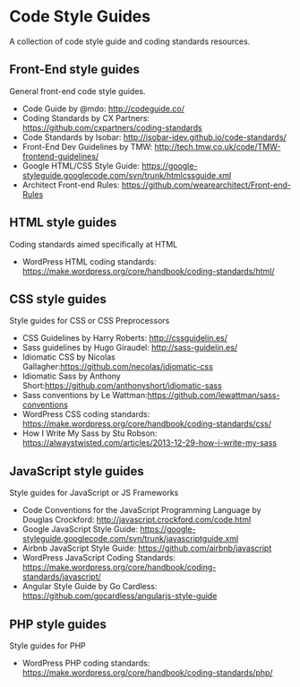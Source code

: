 # Code Style Guides
A collection of code style guide and coding standards resources.

## Front-End style guides

General front-end code style guides.

- Code Guide by @mdo: http://codeguide.co/
- Coding Standards by CX Partners: https://github.com/cxpartners/coding-standards
- Code Standards by Isobar: http://isobar-idev.github.io/code-standards/
- Front-End Dev Guidelines by TMW: http://tech.tmw.co.uk/code/TMW-frontend-guidelines/
- Google HTML/CSS Style Guide: https://google-styleguide.googlecode.com/svn/trunk/htmlcssguide.xml
- Architect Front-end Rules: https://github.com/wearearchitect/Front-end-Rules

## HTML style guides

Coding standards aimed specifically at HTML

- WordPress HTML coding standards: https://make.wordpress.org/core/handbook/coding-standards/html/

## CSS style guides

Style guides for CSS or CSS Preprocessors

- CSS Guidelines by Harry Roberts: http://cssguidelin.es/
- Sass guidelines by Hugo Giraudel: http://sass-guidelin.es/
- Idiomatic CSS by Nicolas Gallagher:https://github.com/necolas/idiomatic-css
- Idiomatic Sass by Anthony Short:https://github.com/anthonyshort/idiomatic-sass
- Sass conventions by Le Wattman:https://github.com/lewattman/sass-conventions
- WordPress CSS coding standards: https://make.wordpress.org/core/handbook/coding-standards/css/
- How I Write My Sass by Stu Robson: https://alwaystwisted.com/articles/2013-12-29-how-i-write-my-sass

## JavaScript style guides

Style guides for JavaScript or JS Frameworks

- Code Conventions for the JavaScript Programming Language by Douglas Crockford: http://javascript.crockford.com/code.html
- Google JavaScript Style Guide: https://google-styleguide.googlecode.com/svn/trunk/javascriptguide.xml
- Airbnb JavaScript Style Guide: https://github.com/airbnb/javascript
- WordPress JavaScript Coding Standards: https://make.wordpress.org/core/handbook/coding-standards/javascript/
- Angular Style Guide by Go Cardless: https://github.com/gocardless/angularjs-style-guide


## PHP style guides

Style guides for PHP

- WordPress PHP coding standards: https://make.wordpress.org/core/handbook/coding-standards/php/
